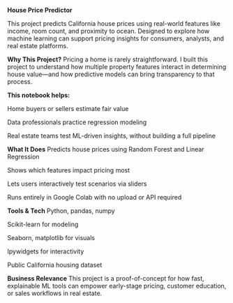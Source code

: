 **House Price Predictor**

This project predicts California house prices using real-world features like income, room count, and proximity to ocean. Designed to explore how machine learning can support pricing insights for consumers, analysts, and real estate platforms.

**Why This Project?**
Pricing a home is rarely straightforward. I built this project to understand how multiple property features interact in determining house value—and how predictive models can bring transparency to that process.

**This notebook helps:**

Home buyers or sellers estimate fair value

Data professionals practice regression modeling

Real estate teams test ML-driven insights, without building a full pipeline

**What It Does**
Predicts house prices using Random Forest and Linear Regression

Shows which features impact pricing most

Lets users interactively test scenarios via sliders

Runs entirely in Google Colab with no upload or API required

**Tools & Tech**
Python, pandas, numpy

Scikit-learn for modeling

Seaborn, matplotlib for visuals

Ipywidgets for interactivity

Public California housing dataset

**Business Relevance**
This project is a proof-of-concept for how fast, explainable ML tools can empower early-stage pricing, customer education, or sales workflows in real estate.

